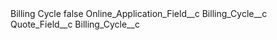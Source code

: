 <?xml version="1.0" encoding="UTF-8"?>
<CustomMetadata xmlns="http://soap.sforce.com/2006/04/metadata" xmlns:xsi="http://www.w3.org/2001/XMLSchema-instance" xmlns:xsd="http://www.w3.org/2001/XMLSchema">
    <label>Billing Cycle</label>
    <protected>false</protected>
    <values>
        <field>Online_Application_Field__c</field>
        <value xsi:type="xsd:string">Billing_Cycle__c</value>
    </values>
    <values>
        <field>Quote_Field__c</field>
        <value xsi:type="xsd:string">Billing_Cycle__c</value>
    </values>
</CustomMetadata>
